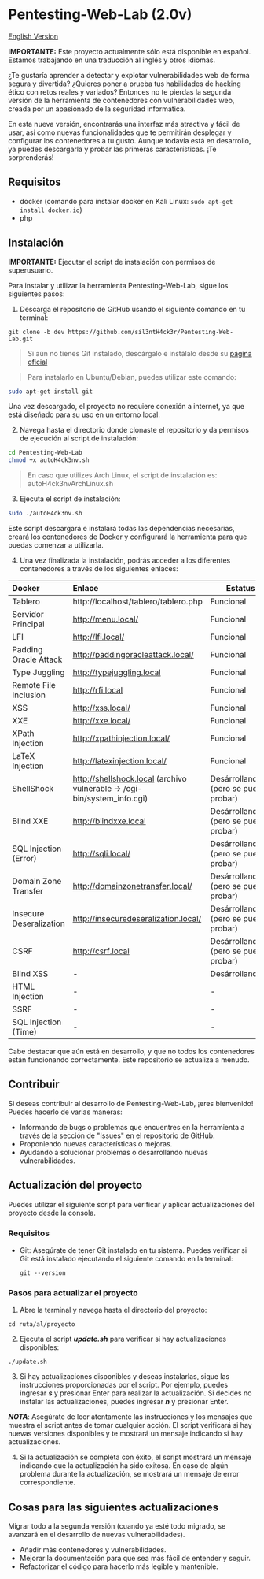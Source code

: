 # Pentesting-Web-Lab (2.0v)

[English Version](README_en.md)

**IMPORTANTE:** Este proyecto actualmente sólo está disponible en español. Estamos trabajando en una traducción al inglés y otros idiomas.

¿Te gustaría aprender a detectar y explotar vulnerabilidades web de forma segura y divertida? ¿Quieres poner a prueba tus habilidades de hacking ético con retos reales y variados? Entonces no te pierdas la segunda versión de la herramienta de contenedores con vulnerabilidades web, creada por un apasionado de la seguridad informática.

En esta nueva versión, encontrarás una interfaz más atractiva y fácil de usar, así como nuevas funcionalidades que te permitirán desplegar y configurar los contenedores a tu gusto. Aunque todavía está en desarrollo, ya puedes descargarla y probar las primeras características. ¡Te sorprenderás!

## Requisitos

- docker (comando para instalar docker en Kali Linux: `sudo apt-get install docker.io`)
- php

## Instalación

**IMPORTANTE:** Ejecutar el script de instalación con permisos de superusuario.

Para instalar y utilizar la herramienta Pentesting-Web-Lab, sigue los siguientes pasos:

1. Descarga el repositorio de GitHub usando el siguiente comando en tu terminal:

```
git clone -b dev https://github.com/sil3ntH4ck3r/Pentesting-Web-Lab.git
```
> Si aún no tienes Git instalado, descárgalo e instálalo desde su [página oficial](https://git-scm.com/downloads)

> Para instalarlo en Ubuntu/Debian, puedes utilizar este comando:
```bash
sudo apt-get install git
```
Una vez descargado, el proyecto no requiere conexión a internet, ya que está diseñado para su uso en un entorno local.

2. Navega hasta el directorio donde clonaste el repositorio y da permisos de ejecución al script de instalación:

```bash
cd Pentesting-Web-Lab
chmod +x autoH4ck3nv.sh
```
> En caso que utilizes Arch Linux, el script de instalación es: autoH4ck3nvArchLinux.sh

3. Ejecuta el script de instalación:

```bash
sudo ./autoH4ck3nv.sh
```

Este script descargará e instalará todas las dependencias necesarias, creará los contenedores de Docker y configurará la herramienta para que puedas comenzar a utilizarla.

4. Una vez finalizada la instalación, podrás acceder a los diferentes contenedores a través de los siguientes enlaces:

| Docker               | Enlace                                     |Estatus                                |
|:---------------------|:-------------------------------------------|---------------------------------------|
| Tablero              | http://localhost/tablero/tablero.php       |Funcional                              |
| Servidor Principal   | http://menu.local/                         |Funcional                              |
| LFI                  | http://lfi.local/                          |Funcional                              |
| Padding Oracle Attack| http://paddingoracleattack.local/          |Funcional                              |
| Type Juggling        | http://typejuggling.local                  |Funcional                              |
| Remote File Inclusion| http://rfi.local                           |Funcional                              |
| XSS                  | http://xss.local/                          |Funcional                              |
| XXE                  | http://xxe.local/                          |Funcional                              |
| XPath Injection      | http://xpathinjection.local/               |Funcional                              |
| LaTeX Injection      | http://latexinjection.local/               |Funcional                              |
| ShellShock           | http://shellshock.local (archivo vulnerable -> /cgi-bin/system_info.cgi)|Desárrollandose (pero se puede probar)|
| Blind XXE            | http://blindxxe.local                      |Desárrollandose (pero se puede probar) |
| SQL Injection (Error)| http://sqli.local/                         |Desárrollandose (pero se puede probar) |
| Domain Zone Transfer | http://domainzonetransfer.local/           |Desárrollandose (pero se puede probar) |
| Insecure Deseralization | http://insecuredeseralization.local/    |Desárrollandose (pero se puede probar) |
| CSRF                 | http://csrf.local                          |Desárrollandose (pero se puede probar) |
| Blind XSS            |                    -                       |Desárrollandose                        |
| HTML Injection       |                    -                       |                   -                   |
| SSRF                 |                    -                       |                   -                   |
| SQL Injection (Time) |                    -                       |                   -                   |

Cabe destacar que aún está en desarrollo, y que no todos los contenedores están funcionando correctamente. Este repositorio se actualiza a menudo.

## Contribuir

Si deseas contribuir al desarrollo de Pentesting-Web-Lab, ¡eres bienvenido! Puedes hacerlo de varias maneras:

- Informando de bugs o problemas que encuentres en la herramienta a través de la sección de "Issues" en el repositorio de GitHub.
- Proponiendo nuevas características o mejoras.
- Ayudando a solucionar problemas o desarrollando nuevas vulnerabilidades.

## Actualización del proyecto

Puedes utilizar el siguiente script para verificar y aplicar actualizaciones del proyecto desde la consola.

### Requisitos

- Git: Asegúrate de tener Git instalado en tu sistema. Puedes verificar si Git está instalado ejecutando el siguiente comando en la terminal:

  ```shell
  git --version
  ```
### Pasos para actualizar el proyecto

1. Abre la terminal y navega hasta el directorio del proyecto:

```shell
cd ruta/al/proyecto
```
2. Ejecuta el script ***update.sh*** para verificar si hay actualizaciones disponibles:

```shell
./update.sh
```
3. Si hay actualizaciones disponibles y deseas instalarlas, sigue las instrucciones proporcionadas por el script. Por ejemplo, puedes ingresar ***s*** y presionar Enter para realizar la actualización. Si decides no instalar las actualizaciones, puedes ingresar ***n*** y presionar Enter.

***NOTA***: Asegúrate de leer atentamente las instrucciones y los mensajes que muestra el script antes de tomar cualquier acción.
El script verificará si hay nuevas versiones disponibles y te mostrará un mensaje indicando si hay actualizaciones.

4. Si la actualización se completa con éxito, el script mostrará un mensaje indicando que la actualización ha sido exitosa. En caso de algún problema durante la actualización, se mostrará un mensaje de error correspondiente.

## Cosas para las siguientes actualizaciones
Migrar todo a la segunda versión (cuando ya esté todo migrado, se avanzará en el desarrollo de nuevas vulnerabilidades).
- Añadir más contenedores y vulnerabilidades.
- Mejorar la documentación para que sea más fácil de entender y seguir.
- Refactorizar el código para hacerlo más legible y mantenible.
